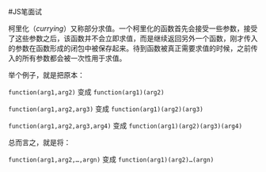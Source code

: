 #JS笔面试

柯里化（*currying*）又称部分求值。一个柯里化的函数首先会接受一些参数，接受了这些参数之后，该函数并不会立即求值，而是继续返回另外一个函数，刚才传入的参数在函数形成的闭包中被保存起来。待到函数被真正需要求值的时候，之前传入的所有参数都会被一次性用于求值。

举个例子，就是把原本：

`function(arg1,arg2)` 变成 `function(arg1)(arg2)`

`function(arg1,arg2,arg3)` 变成 `function(arg1)(arg2)(arg3)`

`function(arg1,arg2,arg3,arg4)` 变成 `function(arg1)(arg2)(arg3)(arg4)`

总而言之，就是将：

`function(arg1,arg2,…,argn)` 变成 `function(arg1)(arg2)…(argn)`